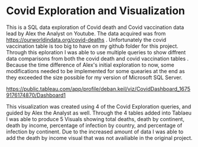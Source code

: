 # Covid Exploration and Visualization

This is a SQL data exploration of Covid death and Covid vaccination data lead by Alex the Analyst on Youtube.
The data acquired was from https://ourworldindata.org/covid-deaths .
Unfortunately the covid vaccination table is too big to have on my github folder for this project.
Through this eploration I was able to use multiple queries to show diffrent data comparisons from both the covid death and covid vaccination tables .
Because the time difference of Alex's initial exploration to now, some modifications needed to be implemented for some quearies at the end as they exceeded the size possible for my version of Microsoft SQL Server.


https://public.tableau.com/app/profile/deban.keil/viz/CovidDashboard_16759176174870/Dashboard1

This visualization was created using 4 of the Covid Exploration queries, and guided by Alex the Analyst as well. Through the 4 tables added into Tablaeu I was able to produce 5 Visuals showing total deaths, death by continent, death by income, percentage of infection by country, and percentage of infection by continent. Due to the increased amount of data I was able to add the death by income visual that was not availiable in the original project.
